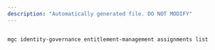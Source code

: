 ```yaml
---
description: "Automatically generated file. DO NOT MODIFY"
---
```


```bash

mgc identity-governance entitlement-management assignments list

```